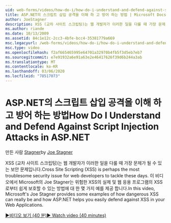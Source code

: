 ```yaml
---
uid: web-forms/videos/how-do-i/how-do-i-understand-and-defend-against-script-injection-attacks-in-aspnet
title: ASP.NET의 스크립트 삽입 공격을 이해 하 고 방어 하는 방법 | Microsoft Docs
author: JoeStagner
description: XSS (교차 사이트 스크립팅)는 웹 개발자가 이러한 일을 다룰 때 가장 문제가 될 수 있는 보안 문제입니다. 이 비디오에서는 Microsoft의 Joe Stagner pro ...
ms.author: riande
ms.date: 10/13/2009
ms.assetid: 84c1e12c-2cc3-4bfe-bcc4-35381779a669
msc.legacyurl: /web-forms/videos/how-do-i/how-do-i-understand-and-defend-against-script-injection-attacks-in-aspnet
msc.type: video
ms.openlocfilehash: f2af665465995e64701a32970b4fb5f3d5eb7eb7
ms.sourcegitcommit: e7e91932a6e91a63e2e46417626f39d6b244a3ab
ms.translationtype: MT
ms.contentlocale: ko-KR
ms.lasthandoff: 03/06/2020
ms.locfileid: "78517073"
---
```

# <a name="how-do-i-understand-and-defend-against-script-injection-attacks-in-aspnet"></a><span data-ttu-id="e4fb2-104">ASP.NET의 스크립트 삽입 공격을 이해 하 고 방어 하는 방법</span><span class="sxs-lookup"><span data-stu-id="e4fb2-104">How Do I Understand and Defend Against Script Injection Attacks in ASP.NET</span></span>

<span data-ttu-id="e4fb2-105">만든 사람 [Stagner](https://github.com/JoeStagner)</span><span class="sxs-lookup"><span data-stu-id="e4fb2-105">by [Joe Stagner](https://github.com/JoeStagner)</span></span>

<span data-ttu-id="e4fb2-106">XSS (교차 사이트 스크립팅)는 웹 개발자가 이러한 일을 다룰 때 가장 문제가 될 수 있는 보안 문제입니다.</span><span class="sxs-lookup"><span data-stu-id="e4fb2-106">Cross Site Scripting (XSS) is perhaps the most troublesome security issue for web developers to tackle these days.</span></span> <span data-ttu-id="e4fb2-107">이 비디오에서 Microsoft의 Joe Stagner는 위험한 XSS의 실제 및 웹 응용 프로그램의 XSS 로부터 쉽게 보호할 수 있는 방법에 대 한 몇 가지 예를 제공 합니다.</span><span class="sxs-lookup"><span data-stu-id="e4fb2-107">In this video, Microsoft's Joe Stagner provides some examples of how dangerous XSS can really be and how ASP.NET helps you easily defend against XSS in your Web Applications.</span></span>

[<span data-ttu-id="e4fb2-108">&#9654;비디오 보기 (40 분)</span><span class="sxs-lookup"><span data-stu-id="e4fb2-108">&#9654; Watch video (40 minutes)</span></span>](https://channel9.msdn.com/Blogs/ASP-NET-Site-Videos/how-do-i-understand-and-defend-against-script-injection-attacks-in-aspnet)
